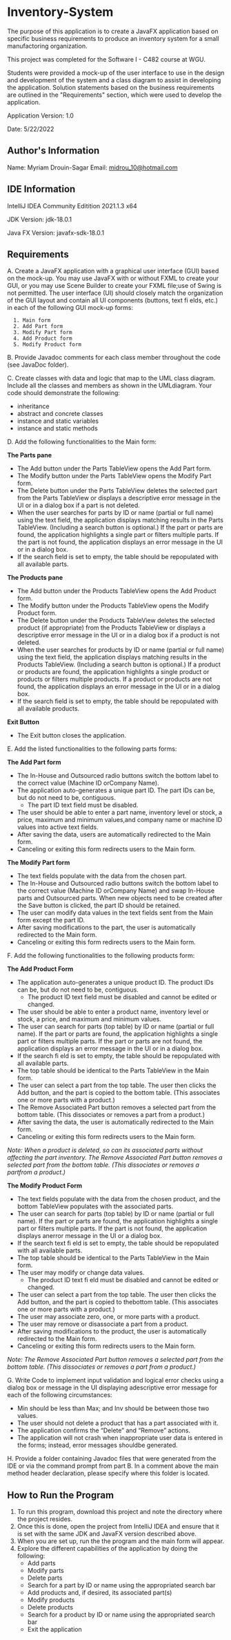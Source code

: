 # Inventory-System


The purpose of this application is to create a JavaFX application based on specific business requirements to produce an inventory system for a small manufactoring organization.

This project was completed for the Software I - C482 course at WGU.

Students were provided a mock-up of the user interface to use in the design and development of the system and a class diagram to assist in developing the application.
Solution statements based on the business requirements are outlined in the "Requirements" section, which were used to develop the application.  



Application Version: 1.0

Date: 5/22/2022




## Author's Information 

Name: Myriam Drouin-Sagar
Email: midrou_10@hotmail.com



## IDE Information

IntelliJ IDEA Community Editition 2021.1.3 x64

JDK Version: jdk-18.0.1

Java FX Version: javafx-sdk-18.0.1 


 
## Requirements
A. Create a JavaFX application with a graphical user interface (GUI) based on the mock-up. You may use JavaFX with or without FXML to create your GUI, or you may use Scene Builder to create your FXML file;use of Swing is not permitted.
      The user interface (UI) should closely match the organization of the GUI layout and contain all UI components (buttons, text fi elds, etc.) in each of the following GUI mock-up forms:
   
      1. Main form
      2. Add Part form
      3. Modify Part form
      4. Add Product form
      5. Modify Product form
      
B.  Provide Javadoc comments for each class member throughout the code (see JavaDoc folder).

C. Create classes with data and logic that map to the UML class diagram. Include all the classes and members as shown in the UMLdiagram. Your code should demonstrate the following:


   * inheritance
   * abstract and concrete classes
   * instance and static variables
   * instance and static methods

D. Add the following functionalities to the Main form:

**The Parts pane**

   * The Add button under the Parts TableView opens the Add Part form.
   * The Modify button under the Parts TableView opens the Modify Part form.
   * The Delete button under the Parts TableView deletes the selected part from the Parts TableView or displays a descriptive error message in the UI or in a dialog box if a part is not deleted.
   * When the user searches for parts by ID or name (partial or full name) using the text field, the application displays matching results in the Parts TableView. (Including a search button is optional.)
     If the part or parts are found, the application highlights a single part or filters multiple parts. If the part is not found, the application displays an error message in the UI or in a dialog box.
   * If the search field is set to empty, the table should be repopulated with all available parts.

**The Products pane** 

   * The Add button under the Products TableView opens the Add Product form.
   * The Modify button under the Products TableView opens the Modify Product form.
   * The Delete button under the Products TableView deletes the selected product (if appropriate) from the Products TableView or displays a descriptive error message in the UI or in a dialog box if a product is not deleted.
   * When the user searches for products by ID or name (partial or full name) using the text field, the application displays matching results in the Products TableView. (Including a search button is optional.) 
     If a product or products are found, the application highlights a single product or products or filters multiple products. If a product or products are not found, the application displays an error message in the UI or in a dialog box.
   * If the search field is set to empty, the table should be repopulated with all available products.

**Exit Button**

   * The Exit button closes the application.

E. Add the listed functionalities to the following parts forms: 

**The Add Part form**

   * The In-House and Outsourced radio buttons switch the bottom label to the correct value (Machine ID orCompany Name).
   * The application auto-generates a unique part ID. The part IDs can be, but do not need to be, contiguous.
     - The part ID text field must be disabled.
   * The user should be able to enter a part name, inventory level or stock, a price, maximum and minimum values,and company name or machine ID values into active text fields.
   * After saving the data, users are automatically redirected to the Main form.
   * Canceling or exiting this form redirects users to the Main form.

**The Modify Part form** 

   * The text fields populate with the data from the chosen part.
   * The In-House and Outsourced radio buttons switch the bottom label to the correct value (Machine ID orCompany Name) and swap In-House parts and Outsourced parts.
     When new objects need to be created after the Save button is clicked, the part ID should be retained.
   * The user can modify data values in the text fields sent from the Main form except the part ID.
   * After saving modifications to the part, the user is automatically redirected to the Main form.
   * Canceling or exiting this form redirects users to the Main form.

F. Add the following functionalities to the following products form:

**The Add Product Form**

   * The application auto-generates a unique product ID. The product IDs can be, but do not need to be, contiguous.
     - The product ID text field must be disabled and cannot be edited or changed.
   * The user should be able to enter a product name, inventory level or stock, a price, and maximum and minimum values.
   * The user can search for parts (top table) by ID or name (partial or full name). If the part or parts are found, the application highlights a single part or filters multiple parts. 
     If the part or parts are not found, the application displays an error message in the UI or in a dialog box.
   * If the search fi eld is set to empty, the table should be repopulated with all available parts.
   * The top table should be identical to the Parts TableView in the Main form.
   * The user can select a part from the top table. The user then clicks the Add button, and the part is copied to the bottom table. (This associates one or more parts with a product.)
   * The Remove Associated Part button removes a selected part from the bottom table. (This dissociates or removes a part from a product.)
   * After saving the data, the user is automatically redirected to the Main form.
   * Canceling or exiting this form redirects users to the Main form.
      
*Note: When a product is deleted, so can its associated parts without affecting the part inventory. The Remove Associated Part button removes a selected part from the bottom table. (This dissociates or removes a partfrom a product.)*
      
 **The Modify Product Form**

   * The text fields populate with the data from the chosen product, and the bottom TableView populates with the associated parts.
   * The user can search for parts (top table) by ID or name (partial or full name). If the part or parts are found, the application highlights a single part or filters multiple parts.
     If the part is not found, the application displays anerror message in the UI or a dialog box.
   * If the search text fi eld is set to empty, the table should be repopulated with all available parts.
   * The top table should be identical to the Parts TableView in the Main form.
   * The user may modify or change data values.
     - The product ID text fi eld must be disabled and cannot be edited or changed.
   * The user can select a part from the top table. The user then clicks the Add button, and the part is copied to thebottom table. (This associates one or more parts with a product.)
   * The user may associate zero, one, or more parts with a product.
   * The user may remove or disassociate a part from a product.
   * After saving modifications to the product, the user is automatically redirected to the Main form.
   * Canceling or exiting this form redirects users to the Main form.

*Note: The Remove Associated Part button removes a selected part from the bottom table. (This dissociates or removes a part from a product.)*

G. Write Code to implement input validation and logical error checks using a dialog box or message in the UI displaying adescriptive error message for each of the following circumstances:

 * Min should be less than Max; and Inv should be between those two values.
 * The user should not delete a product that has a part associated with it.
 * The application confirms the “Delete” and “Remove” actions.
 * The application will not crash when inappropriate user data is entered in the forms; instead, error messages shouldbe generated.

H. Provide a folder containing Javadoc files that were generated from the IDE or via the command prompt from part B. In a comment above the main method header declaration, please specify where this folder is located.

## How to Run the Program 

  1. To run this program, download this project and note the directory where the project resides.
  2. Once this is done, open the project from IntelliJ IDEA and ensure that it is set with the same JDK and JavaFX version described above.
  3. When you are set up, run the the program and the main form will appear.
  4. Explore the different capabilities of the application by doing the following:
     - Add parts
     - Modify parts
     - Delete parts
     - Search for a part by ID or name using the appropriated search bar 
     - Add products and, if desired, its associated part(s)
     - Modify products
     - Delete products
     - Search for a product by ID or name using the appropriated search bar
     - Exit the application
 




